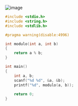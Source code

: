 ![image](https://user-images.githubusercontent.com/38516906/91471400-0224da80-e8d1-11ea-93ce-6af0a4433614.png)

```c
#include <stdio.h>
#include <string.h>
#include <stdlib.h>

#pragma warning(disable:4996)

int modulo(int a, int b)
{
    return a % b;
}

int main()
{
    int a, b;
    scanf("%d %d", &a, &b);
    printf("%d", modulo(a, b));
    
    return 0;
}
```
